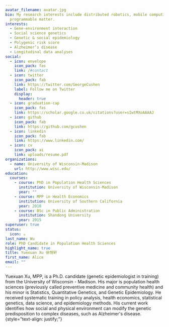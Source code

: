 ```yaml
---
avatar_filename: avatar.jpg
bio: My research interests include distributed robotics, mobile computing and
  programmable matter.
interests:
  - Gene-environment interaction
  - Social science genetics
  - Genetic & social epidemiology
  - Polygenic risk score
  - Alzheimer’s disease
  - Longitudinal data analyses
social:
  - icon: envelope
    icon_pack: fas
    link: /#contact
  - icon: twitter
    icon_pack: fab
    link: https://twitter.com/GeorgeCushen
    label: Follow me on Twitter
    display:
      header: true
  - icon: graduation-cap
    icon_pack: fas
    link: https://scholar.google.co.uk/citations?user=sIwtMXoAAAAJ
  - icon: github
    icon_pack: fab
    link: https://github.com/gcushen
  - icon: linkedin
    icon_pack: fab
    link: https://www.linkedin.com/
  - icon: cv
    icon_pack: ai
    link: uploads/resume.pdf
organizations:
  - name: University of Wisconsin-Madison
    url: http://www.wisc.edu/
education:
  courses:
    - course: PhD in Population Health Sciences
      institution: University of Wisconsin-Madison
      year: ""
    - course: MPP in Health Economics
      institution: University of Southern California
      year: 2018
    - course: BSc in Public Administration
      institution: Shandong University
      year: 2015
superuser: true
status:
  icon: ☕️
last_name: Wu
role: PhD Candidate in Population Health Sciences
highlight_name: true
title: Yuexuan Xu 徐悦轩
first_name: Alice
email: ""
---
```

Yuexuan Xu, MPP, is a Ph.D. candidate (genetic epidemiologist in training) from the University of Wisconsin - Madison. His major is population health sciences (previously called preventive medicine and community health) and his minor is Statistics, Quantitative Genetics, and Genetic Epidemiology. He received systematic training in policy analysis, health economics, statistical genetics, data science, and epidemiology methods. His current work identifies how social and physical environment can modify the genetic predisposition to complex diseases, such as Alzheimer's disease.  
{style="text-align: justify;"}